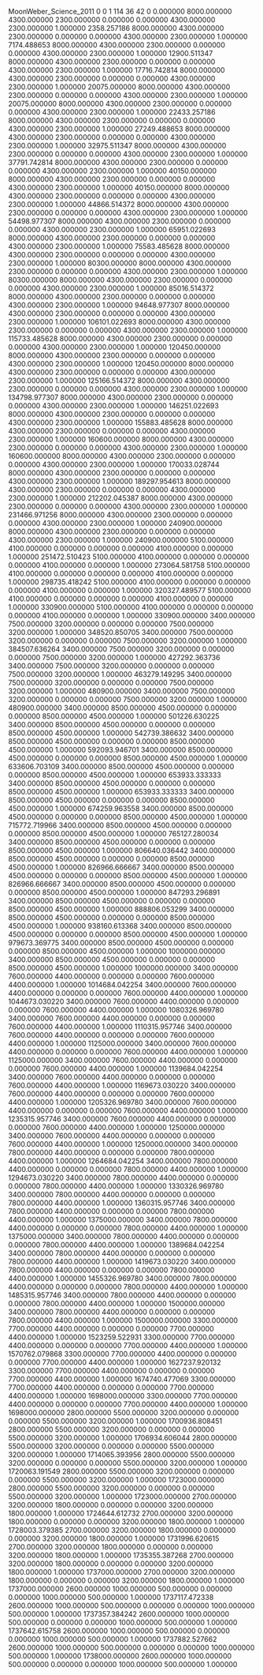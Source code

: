 MoonWeber_Science_2011
0 0 1
114 36 42 0
0.000000 8000.000000 4300.000000 2300.000000 0.000000 0.000000 4300.000000 2300.000000 1.000000
2358.257186 8000.000000 4300.000000 2300.000000 0.000000 0.000000 4300.000000 2300.000000 1.000000
7174.488653 8000.000000 4300.000000 2300.000000 0.000000 0.000000 4300.000000 2300.000000 1.000000
12900.511347 8000.000000 4300.000000 2300.000000 0.000000 0.000000 4300.000000 2300.000000 1.000000
17716.742814 8000.000000 4300.000000 2300.000000 0.000000 0.000000 4300.000000 2300.000000 1.000000
20075.000000 8000.000000 4300.000000 2300.000000 0.000000 0.000000 4300.000000 2300.000000 1.000000
20075.000000 8000.000000 4300.000000 2300.000000 0.000000 0.000000 4300.000000 2300.000000 1.000000
22433.257186 8000.000000 4300.000000 2300.000000 0.000000 0.000000 4300.000000 2300.000000 1.000000
27249.488653 8000.000000 4300.000000 2300.000000 0.000000 0.000000 4300.000000 2300.000000 1.000000
32975.511347 8000.000000 4300.000000 2300.000000 0.000000 0.000000 4300.000000 2300.000000 1.000000
37791.742814 8000.000000 4300.000000 2300.000000 0.000000 0.000000 4300.000000 2300.000000 1.000000
40150.000000 8000.000000 4300.000000 2300.000000 0.000000 0.000000 4300.000000 2300.000000 1.000000
40150.000000 8000.000000 4300.000000 2300.000000 0.000000 0.000000 4300.000000 2300.000000 1.000000
44866.514372 8000.000000 4300.000000 2300.000000 0.000000 0.000000 4300.000000 2300.000000 1.000000
54498.977307 8000.000000 4300.000000 2300.000000 0.000000 0.000000 4300.000000 2300.000000 1.000000
65951.022693 8000.000000 4300.000000 2300.000000 0.000000 0.000000 4300.000000 2300.000000 1.000000
75583.485628 8000.000000 4300.000000 2300.000000 0.000000 0.000000 4300.000000 2300.000000 1.000000
80300.000000 8000.000000 4300.000000 2300.000000 0.000000 0.000000 4300.000000 2300.000000 1.000000
80300.000000 8000.000000 4300.000000 2300.000000 0.000000 0.000000 4300.000000 2300.000000 1.000000
85016.514372 8000.000000 4300.000000 2300.000000 0.000000 0.000000 4300.000000 2300.000000 1.000000
94648.977307 8000.000000 4300.000000 2300.000000 0.000000 0.000000 4300.000000 2300.000000 1.000000
106101.022693 8000.000000 4300.000000 2300.000000 0.000000 0.000000 4300.000000 2300.000000 1.000000
115733.485628 8000.000000 4300.000000 2300.000000 0.000000 0.000000 4300.000000 2300.000000 1.000000
120450.000000 8000.000000 4300.000000 2300.000000 0.000000 0.000000 4300.000000 2300.000000 1.000000
120450.000000 8000.000000 4300.000000 2300.000000 0.000000 0.000000 4300.000000 2300.000000 1.000000
125166.514372 8000.000000 4300.000000 2300.000000 0.000000 0.000000 4300.000000 2300.000000 1.000000
134798.977307 8000.000000 4300.000000 2300.000000 0.000000 0.000000 4300.000000 2300.000000 1.000000
146251.022693 8000.000000 4300.000000 2300.000000 0.000000 0.000000 4300.000000 2300.000000 1.000000
155883.485628 8000.000000 4300.000000 2300.000000 0.000000 0.000000 4300.000000 2300.000000 1.000000
160600.000000 8000.000000 4300.000000 2300.000000 0.000000 0.000000 4300.000000 2300.000000 1.000000
160600.000000 8000.000000 4300.000000 2300.000000 0.000000 0.000000 4300.000000 2300.000000 1.000000
170033.028744 8000.000000 4300.000000 2300.000000 0.000000 0.000000 4300.000000 2300.000000 1.000000
189297.954613 8000.000000 4300.000000 2300.000000 0.000000 0.000000 4300.000000 2300.000000 1.000000
212202.045387 8000.000000 4300.000000 2300.000000 0.000000 0.000000 4300.000000 2300.000000 1.000000
231466.971256 8000.000000 4300.000000 2300.000000 0.000000 0.000000 4300.000000 2300.000000 1.000000
240900.000000 8000.000000 4300.000000 2300.000000 0.000000 0.000000 4300.000000 2300.000000 1.000000
240900.000000 5100.000000 4100.000000 0.000000 0.000000 0.000000 4100.000000 0.000000 1.000000
251472.510423 5100.000000 4100.000000 0.000000 0.000000 0.000000 4100.000000 0.000000 1.000000
273064.581758 5100.000000 4100.000000 0.000000 0.000000 0.000000 4100.000000 0.000000 1.000000
298735.418242 5100.000000 4100.000000 0.000000 0.000000 0.000000 4100.000000 0.000000 1.000000
320327.489577 5100.000000 4100.000000 0.000000 0.000000 0.000000 4100.000000 0.000000 1.000000
330900.000000 5100.000000 4100.000000 0.000000 0.000000 0.000000 4100.000000 0.000000 1.000000
330900.000000 3400.000000 7500.000000 3200.000000 0.000000 0.000000 7500.000000 3200.000000 1.000000
348520.850705 3400.000000 7500.000000 3200.000000 0.000000 0.000000 7500.000000 3200.000000 1.000000
384507.636264 3400.000000 7500.000000 3200.000000 0.000000 0.000000 7500.000000 3200.000000 1.000000
427292.363736 3400.000000 7500.000000 3200.000000 0.000000 0.000000 7500.000000 3200.000000 1.000000
463279.149295 3400.000000 7500.000000 3200.000000 0.000000 0.000000 7500.000000 3200.000000 1.000000
480900.000000 3400.000000 7500.000000 3200.000000 0.000000 0.000000 7500.000000 3200.000000 1.000000
480900.000000 3400.000000 8500.000000 4500.000000 0.000000 0.000000 8500.000000 4500.000000 1.000000
501226.630225 3400.000000 8500.000000 4500.000000 0.000000 0.000000 8500.000000 4500.000000 1.000000
542739.386632 3400.000000 8500.000000 4500.000000 0.000000 0.000000 8500.000000 4500.000000 1.000000
592093.946701 3400.000000 8500.000000 4500.000000 0.000000 0.000000 8500.000000 4500.000000 1.000000
633606.703109 3400.000000 8500.000000 4500.000000 0.000000 0.000000 8500.000000 4500.000000 1.000000
653933.333333 3400.000000 8500.000000 4500.000000 0.000000 0.000000 8500.000000 4500.000000 1.000000
653933.333333 3400.000000 8500.000000 4500.000000 0.000000 0.000000 8500.000000 4500.000000 1.000000
674259.963558 3400.000000 8500.000000 4500.000000 0.000000 0.000000 8500.000000 4500.000000 1.000000
715772.719966 3400.000000 8500.000000 4500.000000 0.000000 0.000000 8500.000000 4500.000000 1.000000
765127.280034 3400.000000 8500.000000 4500.000000 0.000000 0.000000 8500.000000 4500.000000 1.000000
806640.036442 3400.000000 8500.000000 4500.000000 0.000000 0.000000 8500.000000 4500.000000 1.000000
826966.666667 3400.000000 8500.000000 4500.000000 0.000000 0.000000 8500.000000 4500.000000 1.000000
826966.666667 3400.000000 8500.000000 4500.000000 0.000000 0.000000 8500.000000 4500.000000 1.000000
847293.296891 3400.000000 8500.000000 4500.000000 0.000000 0.000000 8500.000000 4500.000000 1.000000
888806.053299 3400.000000 8500.000000 4500.000000 0.000000 0.000000 8500.000000 4500.000000 1.000000
938160.613368 3400.000000 8500.000000 4500.000000 0.000000 0.000000 8500.000000 4500.000000 1.000000
979673.369775 3400.000000 8500.000000 4500.000000 0.000000 0.000000 8500.000000 4500.000000 1.000000
1000000.000000 3400.000000 8500.000000 4500.000000 0.000000 0.000000 8500.000000 4500.000000 1.000000
1000000.000000 3400.000000 7600.000000 4400.000000 0.000000 0.000000 7600.000000 4400.000000 1.000000
1014684.042254 3400.000000 7600.000000 4400.000000 0.000000 0.000000 7600.000000 4400.000000 1.000000
1044673.030220 3400.000000 7600.000000 4400.000000 0.000000 0.000000 7600.000000 4400.000000 1.000000
1080326.969780 3400.000000 7600.000000 4400.000000 0.000000 0.000000 7600.000000 4400.000000 1.000000
1110315.957746 3400.000000 7600.000000 4400.000000 0.000000 0.000000 7600.000000 4400.000000 1.000000
1125000.000000 3400.000000 7600.000000 4400.000000 0.000000 0.000000 7600.000000 4400.000000 1.000000
1125000.000000 3400.000000 7600.000000 4400.000000 0.000000 0.000000 7600.000000 4400.000000 1.000000
1139684.042254 3400.000000 7600.000000 4400.000000 0.000000 0.000000 7600.000000 4400.000000 1.000000
1169673.030220 3400.000000 7600.000000 4400.000000 0.000000 0.000000 7600.000000 4400.000000 1.000000
1205326.969780 3400.000000 7600.000000 4400.000000 0.000000 0.000000 7600.000000 4400.000000 1.000000
1235315.957746 3400.000000 7600.000000 4400.000000 0.000000 0.000000 7600.000000 4400.000000 1.000000
1250000.000000 3400.000000 7600.000000 4400.000000 0.000000 0.000000 7600.000000 4400.000000 1.000000
1250000.000000 3400.000000 7800.000000 4400.000000 0.000000 0.000000 7800.000000 4400.000000 1.000000
1264684.042254 3400.000000 7800.000000 4400.000000 0.000000 0.000000 7800.000000 4400.000000 1.000000
1294673.030220 3400.000000 7800.000000 4400.000000 0.000000 0.000000 7800.000000 4400.000000 1.000000
1330326.969780 3400.000000 7800.000000 4400.000000 0.000000 0.000000 7800.000000 4400.000000 1.000000
1360315.957746 3400.000000 7800.000000 4400.000000 0.000000 0.000000 7800.000000 4400.000000 1.000000
1375000.000000 3400.000000 7800.000000 4400.000000 0.000000 0.000000 7800.000000 4400.000000 1.000000
1375000.000000 3400.000000 7800.000000 4400.000000 0.000000 0.000000 7800.000000 4400.000000 1.000000
1389684.042254 3400.000000 7800.000000 4400.000000 0.000000 0.000000 7800.000000 4400.000000 1.000000
1419673.030220 3400.000000 7800.000000 4400.000000 0.000000 0.000000 7800.000000 4400.000000 1.000000
1455326.969780 3400.000000 7800.000000 4400.000000 0.000000 0.000000 7800.000000 4400.000000 1.000000
1485315.957746 3400.000000 7800.000000 4400.000000 0.000000 0.000000 7800.000000 4400.000000 1.000000
1500000.000000 3400.000000 7800.000000 4400.000000 0.000000 0.000000 7800.000000 4400.000000 1.000000
1500000.000000 3300.000000 7700.000000 4400.000000 0.000000 0.000000 7700.000000 4400.000000 1.000000
1523259.522931 3300.000000 7700.000000 4400.000000 0.000000 0.000000 7700.000000 4400.000000 1.000000
1570762.079868 3300.000000 7700.000000 4400.000000 0.000000 0.000000 7700.000000 4400.000000 1.000000
1627237.920132 3300.000000 7700.000000 4400.000000 0.000000 0.000000 7700.000000 4400.000000 1.000000
1674740.477069 3300.000000 7700.000000 4400.000000 0.000000 0.000000 7700.000000 4400.000000 1.000000
1698000.000000 3300.000000 7700.000000 4400.000000 0.000000 0.000000 7700.000000 4400.000000 1.000000
1698000.000000 2800.000000 5500.000000 3200.000000 0.000000 0.000000 5500.000000 3200.000000 1.000000
1700936.808451 2800.000000 5500.000000 3200.000000 0.000000 0.000000 5500.000000 3200.000000 1.000000
1706934.606044 2800.000000 5500.000000 3200.000000 0.000000 0.000000 5500.000000 3200.000000 1.000000
1714065.393956 2800.000000 5500.000000 3200.000000 0.000000 0.000000 5500.000000 3200.000000 1.000000
1720063.191549 2800.000000 5500.000000 3200.000000 0.000000 0.000000 5500.000000 3200.000000 1.000000
1723000.000000 2800.000000 5500.000000 3200.000000 0.000000 0.000000 5500.000000 3200.000000 1.000000
1723000.000000 2700.000000 3200.000000 1800.000000 0.000000 0.000000 3200.000000 1800.000000 1.000000
1724644.612732 2700.000000 3200.000000 1800.000000 0.000000 0.000000 3200.000000 1800.000000 1.000000
1728003.379385 2700.000000 3200.000000 1800.000000 0.000000 0.000000 3200.000000 1800.000000 1.000000
1731996.620615 2700.000000 3200.000000 1800.000000 0.000000 0.000000 3200.000000 1800.000000 1.000000
1735355.387268 2700.000000 3200.000000 1800.000000 0.000000 0.000000 3200.000000 1800.000000 1.000000
1737000.000000 2700.000000 3200.000000 1800.000000 0.000000 0.000000 3200.000000 1800.000000 1.000000
1737000.000000 2600.000000 1000.000000 500.000000 0.000000 0.000000 1000.000000 500.000000 1.000000
1737117.472338 2600.000000 1000.000000 500.000000 0.000000 0.000000 1000.000000 500.000000 1.000000
1737357.384242 2600.000000 1000.000000 500.000000 0.000000 0.000000 1000.000000 500.000000 1.000000
1737642.615758 2600.000000 1000.000000 500.000000 0.000000 0.000000 1000.000000 500.000000 1.000000
1737882.527662 2600.000000 1000.000000 500.000000 0.000000 0.000000 1000.000000 500.000000 1.000000
1738000.000000 2600.000000 1000.000000 500.000000 0.000000 0.000000 1000.000000 500.000000 1.000000
